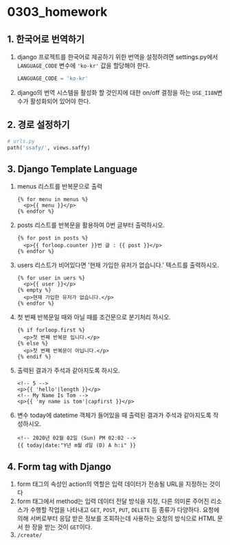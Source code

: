 # 0303_homework



## 1. 한국어로 번역하기

1) django 프로젝트를 한국어로 제공하기 위한 번역을 설정하려면 settings.py에서 `LANGUAGE_CODE` 변수에 `'ko-kr'` 값을 할당해야 한다.

   ```python
   LANGUAGE_CODE = 'ko-kr'
   ```

2) django의 번역 시스템을 활성화 할 것인지에 대한 on/off 결정을 하는 `USE_I18N`변수가 활성화되어 있어야 한다.

## 2. 경로 설정하기

```python
# urls.py
path('ssafy/', views.saffy)
```

## 3. Django Template Language

1. menus 리스트를 반복문으로 출력

   ```django
   {% for menu in menus %}
     <p>{{ menu }}</p>
   {% endfor %}
   ```

2. posts 리스트를 반복문을 활용하여 0번 글부터 출력하시오.

   ```django
   {% for post in posts %}
     <p>{{ forloop.counter }}번 글 : {{ post }}</p>
   {% endfor %}
   ```

3. users 리스트가 비어있다면 '현재 가입한 유저가 없습니다.' 텍스트를 출력하시오.

   ```django
   {% for user in uers %}
     <p>{{ user }}</p>
   {% empty %}
     <p>현재 가입한 유저가 없습니다.</p>
   {% endfor %}
   ```

4. 첫 번째 반복문일 때와 아닐 때를 조건문으로 분기처리 하시오.

   ```django
   {% if forloop.first %}
     <p>첫 번째 반복문 입니다.</p>
   {% else %}
     <p>첫 번째 반복문이 아닙니다.</p>
   {% endif %}
   ```

5. 출력된 결과가 주석과 같아지도록 하시오.

   ```django
   <!-- 5 -->
   <p>{{ 'hello'|length }}</p>
   <!-- My Name Is Tom -->
   <p>{{ 'my name is tom'|capfirst }}</p>
   ```

6. 변수 today에 datetime 객체가 들어있을 때 출력된 결과가 주석과 같아지도록 작성하시오.

   ```django
   <!-- 2020년 02월 02일 (Sun) PM 02:02 -->
   {{ today|date:"Y년 m월 d일 (D) A h:i" }}
   ```

## 4. Form tag with Django

1. form 태그의 속성인 action의 역할은 입력 데이터가 전송될 URL을 지정하는 것이다
2. form 태그에서 method는 입력 데이터 전달 방식을 지정, 다른 의미론 주어진 리소스가 수행할 작업을 나타내고 `GET`, `POST`, `PUT`, `DELETE` 등 종류가 다양하다. 요청에 의해 서버로부터 응답 받은 정보를 조회하는데 사용하는 요청의 방식으로 HTML 문서 한 장을 받는 것이 `GET`이다.
3. `/create/`